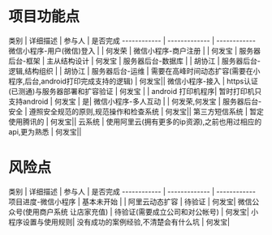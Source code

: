 # 项目功能点



类别 | 详细描述 |  参与人    | 是否完成
------------ | ------------- | ------------
微信小程序-用户(微信)登入 |   | 何发荣  |
微信小程序-商户注册 |   | 何发宝  |
服务器后台-框架 | 主从结构设计  | 何发宝  |
服务器后台-数据库 |   | 胡协江 |
服务器后台-逻辑,结构组织 |   | 胡协江 |
服务器后台-运维 | 需要在高峰时间动态扩容(需要在小程序,后台,android打印完成支持的逻辑)  | 何发宝||
微信小程序-接入 | https认证(已测通)与服务器部署和扩容验证  | 何发宝  |  |
android 打印机程序| 暂时打印机只支持android | 何发宝 | 是|
微信小程序-多人互动 |   | 何发荣,何发宝  |
服务器后台-安全 | 遵照安全规范的原则,规范操作和检查系统  | 何发宝||
第三方短信系统 |  暂定使用腾讯的 | 何发宝||
云系统 |  使用阿里云(拥有更多的ip资源),之前也用过相应的api,更为熟悉 | 何发宝||


 
 





# 风险点




类别 | 详细描述 | 参与人 | 是否完成
------------ | ------------- | ------------
项目进度-微信小程序 |  基本未开始  |  |
阿里云动态扩容 | 待验证  |  何发宝|
微信公众号(使用商户系统  让店家充值) | 待验证(需要成立公司和对公帐号)  | 何发宝|
小程序设置与使用规则| 没有成功的案例经验,不清楚会有什么坑 | 何发宝|

